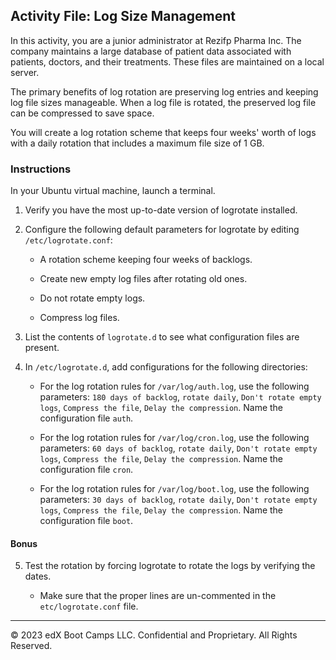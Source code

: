 ## Activity File: Log Size Management

In this activity, you are a junior administrator at Rezifp Pharma Inc. The company maintains a large database of patient data associated with patients, doctors, and their treatments. These files are maintained on a local server.

The primary benefits of log rotation are preserving log entries and keeping log file sizes manageable. When a log file is rotated, the preserved log file can be compressed to save space.

You will create a log rotation scheme that keeps four weeks' worth of logs with a daily rotation that includes a maximum file size of 1 GB.

### Instructions

In your Ubuntu virtual machine, launch a terminal. 

1. Verify you have the most up-to-date version of logrotate installed. 

2. Configure the following default parameters for logrotate by editing `/etc/logrotate.conf`: 

   - A rotation scheme keeping four weeks of backlogs.

   - Create new empty log files after rotating old ones.

   - Do not rotate empty logs.

   - Compress log files.

4. List the contents of `logrotate.d` to see what configuration files are present.

4. In `/etc/logrotate.d`, add configurations for the following directories:

    - For the log rotation rules for `/var/log/auth.log`, use the following parameters: `180 days of backlog`, `rotate daily`, `Don't rotate empty logs`, `Compress the file`, `Delay the compression`. Name the configuration file `auth`.

    - For the log rotation rules for  `/var/log/cron.log`, use the following parameters: `60 days of backlog`, `rotate daily`, `Don't rotate empty logs`, `Compress the file`, `Delay the compression`. Name the configuration file `cron`.

    - For the log rotation rules for  `/var/log/boot.log`, use the following parameters: `30 days of backlog`, `rotate daily`, `Don't rotate empty logs`, `Compress the file`, `Delay the compression`. Name the configuration file `boot`.

#### Bonus

5. Test the rotation by forcing logrotate to rotate the logs by verifying the dates.

    - Make sure that the proper lines are un-commented in the `etc/logrotate.conf` file. 

---

© 2023 edX Boot Camps LLC. Confidential and Proprietary. All Rights Reserved.  
